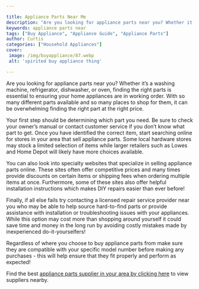 ```yaml
---

title: Appliance Parts Near Me
description: "Are you looking for appliance parts near you? Whether it’s a washing machine, refrigerator, dishwasher, or oven, finding the right...swipe up to find out"
keywords: appliance parts near
tags: ["Buy Appliance", "Appliance Guide", "Appliance Parts"]
author: Curtis
categories: ["Household Appliances"]
cover: 
 image: /img/buyappliance/87.webp
 alt: 'spirited buy appliance thing'

---
```


Are you looking for appliance parts near you? Whether it’s a washing machine, refrigerator, dishwasher, or oven, finding the right parts is essential to ensuring your home appliances are in working order. With so many different parts available and so many places to shop for them, it can be overwhelming finding the right part at the right price. 

Your first step should be determining which part you need. Be sure to check your owner’s manual or contact customer service if you don’t know what part to get. Once you have identified the correct item, start searching online for stores in your area that sell appliance parts. Some local hardware stores may stock a limited selection of items while larger retailers such as Lowes and Home Depot will likely have more choices available. 

You can also look into specialty websites that specialize in selling appliance parts online. These sites often offer competitive prices and many times provide discounts on certain items or shipping fees when ordering multiple items at once. Furthermore, some of these sites also offer helpful installation instructions which makes DIY repairs easier than ever before! 

Finally, if all else fails try contacting a licensed repair service provider near you who may be able to help source hard-to-find parts or provide assistance with installation or troubleshooting issues with your appliances. While this option may cost more than shopping around yourself it could save time and money in the long run by avoiding costly mistakes made by inexperienced do-it-yourselfers! 

Regardless of where you choose to buy appliance parts from make sure they are compatible with your specific model number before making any purchases - this will help ensure that they fit properly and perform as expected!

Find the best <a href="/pages/appliance-parts-suppliers/">appliance parts supplier in your area by clicking here</a> to view suppliers nearby.

